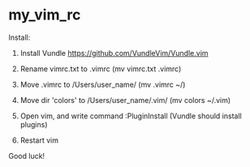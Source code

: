 # my_vim_rc

Install:

1. Install Vundle https://github.com/VundleVim/Vundle.vim

2. Rename vimrc.txt to .vimrc
(mv vimrc.txt .vimrc)

3. Move .vimrc to /Users/user_name/
(mv .vimrc ~/)

4. Move dir 'colors' to /Users/user_name/.vim/
(mv colors ~/.vim)

5. Open vim, and write command :PluginInstall (Vundle should install plugins)

6. Restart vim

Good luck!
